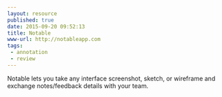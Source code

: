 ```yaml
---
layout: resource
published: true
date: 2015-09-20 09:52:13
title: Notable
www-url: http://notableapp.com
tags:
 - annotation
 - review
---
```


Notable lets you take any interface screenshot, sketch, or wireframe and exchange notes/feedback details with your team. 

